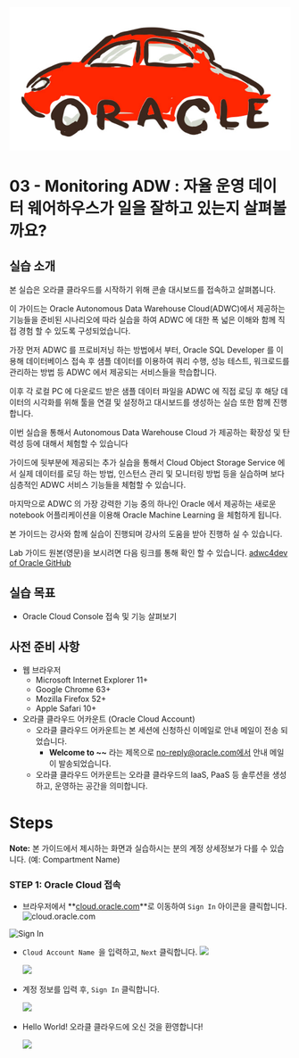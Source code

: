 ![oracle-auto](./img/oracle-auto.png)



# 03 - Monitoring ADW : 자율 운영 데이터 웨어하우스가 일을 잘하고 있는지 살펴볼까요?

## 실습 소개

본 실습은 오라클 클라우드를 시작하기 위해 콘솔 대시보드를 접속하고 살펴봅니다.

이 가이드는 Oracle Autonomous Data Warehouse Cloud(ADWC)에서 제공하는 기능들을 준비된 시나리오에 따라 실습을 하여 ADWC 에 대한 폭 넓은 이해와 함께 직접 경험 할 수 있도록 구성되었습니다.

가장 먼저 ADWC 를 프로비저닝 하는 방법에서 부터, Oracle SQL Developer 를 이용해 데이터베이스 접속 후 샘플 데이터를 이용하여 쿼리 수행, 성능 테스트, 워크로드를 관리하는 방법 등 ADWC 에서 제공되는 서비스들을 학습합니다.

이후 각 로컬 PC 에 다운로드 받은 샘플 데이터 파일을 ADWC 에 직접 로딩 후 해당 데이터의 시각화를 위해 툴을 연결 및 설정하고 대시보드를 생성하는 실습 또한 함께 진행합니다.

이번 실습을 통해서 Autonomous Data Warehouse Cloud 가 제공하는 확장성 및 탄력성 등에 대해서 체험할 수 있습니다

가이드에 뒷부분에 제공되는 추가 실습을 통해서 Cloud Object Storage Service 에서 실제 데이터를 로딩 하는 방법, 인스턴스 관리 및 모니터링 방법 등을 실습하며 보다 심층적인 ADWC 서비스 기능들을 체험할 수 있습니다.

마지막으로 ADWC 의 가장 강력한 기능 중의 하나인 Oracle 에서 제공하는 새로운 notebook 어플리케이션을 이용해 Oracle Machine Learning 을 체험하게 됩니다.

본 가이드는 강사와 함께 실습이 진행되며 강사의 도움을 받아 진행하 실 수 있습니다.

Lab 가이드 원본(영문)을 보시려면 다음 링크를 통해 확인 할 수 있습니다.
[adwc4dev of Oracle GitHub](https://github.com/oracle/learning-library/tree/master/workshops/adwc4dev)

## 실습 목표

- Oracle Cloud Console 접속 및 기능 살펴보기

## 사전 준비 사항

- 웹 브라우저
  - Microsoft Internet Explorer 11+
  - Google Chrome 63+
  - Mozilla Firefox 52+
  - Apple Safari 10+
- 오라클 클라우드 어카운트 (Oracle Cloud Account)
  - 오라클 클라우드 어카운트는 본 세션에 신청하신 이메일로 안내 메일이 전송 되었습니다.
    - **Welcome to ~~** 라는 제목으로 no-reply@oracle.com에서 안내 메일이 발송되었습니다.
  - 오라클 클라우드 어카운트는 오라클 클라우드의 IaaS, PaaS 등 솔루션을 생성하고, 운영하는 공간을 의미합니다.

# Steps

**Note:** 본 가이드에서 제시하는 화면과 실습하시는 분의 계정 상세정보가 다를 수 있습니다. (예: Compartment Name) 

### **STEP 1:  Oracle Cloud 접속**

- 브라우저에서 **[cloud.oracle.com](https://cloud.oracle.com)**로 이동하여 `Sign In`  아이콘을 클릭합니다.  
  ![cloud.oracle.com](/images/00-sign-in/01.png)



![Sign In](/images/00-sign-in/02.png)





- `Cloud Account Name `을 입력하고, `Next` 클릭합니다.
  ![](/images/00-sign-in/03.png)

  ![](/images/00-sign-in/04.png)





- 계정 정보를 입력 후,    `Sign In` 클릭합니다.

  ![](/images/00-sign-in/05.png)



- Hello World! 오라클 클라우드에 오신 것을 환영합니다!

  ![](/images/00-sign-in/06.png)



